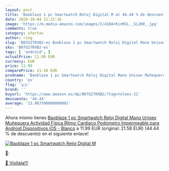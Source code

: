 ```yaml
---
layout: post
title: 'Baoblaze 1 pc Smartwatch Reloj Digital M al 44.44 % de descuento'
date: 2020-10-04 11:23:16
image: 'https://m.media-amazon.com/images/I/41DA+KinMJL._SL200_.jpg'
comments: true
category: ofertas
author: ring
slug: 'B07G27RXB2-es Baoblaze 1 pc Smartwatch Reloj Digital Mano Unisex...'
sku: 'B07G27RXB2-es'
tags: [ 'android', ]
actualPrice: 11.99 EUR
currency: EUR
price: 11.99
comparePrice: 21.58 EUR
prodname: 'Baoblaze 1 pc Smartwatch Reloj Digital Mano Unisex Muñequera Actividad Física Ritmo Cardiaco Podómetro Impermeable para Android Dispositivos iOS - Blanco'
country: 'es'
flag: '🇪🇸'
brand: ''
buyurl: 'https://www.amazon.es/dp/B07G27RXB2/?tag=tolees-21'
descuento: '44.44'
average: '13.967500000000001'
---
```


Ahora mismo tienes [Baoblaze 1 pc Smartwatch Reloj Digital Mano Unisex Muñequera Actividad Física Ritmo Cardiaco Podómetro Impermeable para Android Dispositivos iOS - Blanco](https://www.amazon.es/dp/B07G27RXB2/?tag=tolees-21) a 11.99 EUR (original: 21.58 EUR) (44.44 %  de descuento) en el siguiente enlace!

[![Baoblaze 1 pc Smartwatch Reloj Digital M](https://m.media-amazon.com/images/I/41DA+KinMJL._SL200_.jpg)](https://www.amazon.es/dp/B07G27RXB2/?tag=tolees-21)

🔎:


[🛒 Visítala!!!](https://www.amazon.es/dp/B07G27RXB2/?tag=tolees-21)
